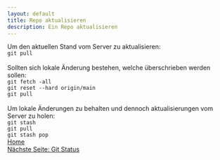 ```yaml
---
layout: default
title: Repo aktualisieren
description: Ein Repo aktualisieren
---
```

Um den aktuellen Stand vom Server zu aktualisieren:<br>
`git pull`<br>
<br>
Sollten sich lokale Änderung bestehen, welche überschrieben werden sollen:<br>
`git fetch -all`<br>
`git reset --hard origin/main`<br>
`git pull`<br>
<br>
Um lokale Änderungen zu behalten und dennoch aktualisierungen vom Server zu holen:<br>
`git stash`<br>
`git pull`<br>
`git stash pop`
<br>
[Home](https://git.fullme.sh/)<br>
[Nächste Seite: Git Status](./status.html)